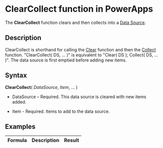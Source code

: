 <properties
	pageTitle="PowerApps: ClearCollect function"
	description="Reference information for the ClearCollect function in PowerApps, including syntax and examples"
	services="powerapps"
	documentationCenter="na"
	authors="gregli-msft"
	manager="bills"
	editor=""
	tags=""/>

<tags
   ms.service="powerapps"
   ms.devlang="na"
   ms.topic="article"
   ms.tgt_pltfrm="na"
   ms.workload="na"
   ms.date="11/01/2015"
   ms.author="gregli"/>

# ClearCollect function in PowerApps #

The **ClearCollect** function clears and then collects into a [Data Source](file-name.md).  

## Description ##

ClearCollect is shorthand for calling the [Clear](file-name.md) function and then the [Collect](file-name.md) function.  "ClearCollect( DS, ... )" is equivalent to "Clear( DS ); Collect( DS, ... )".  The data source is first emptied before adding new items.

## Syntax ##

**ClearCollect**( *DataSource*, *Item*, ... )

- DataSource – Required. This data source is cleared with new items added.

- Item - Required.  Items to add to the data source.

## Examples ##

| Formula                                 | Description                                                                                                                                           | Result              |
|-----------------------------------------|-------------------------------------------------------------------------------------------------------------------------------------------------------|---------------------|
